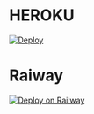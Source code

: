 # HEROKU 


[![Deploy](https://www.herokucdn.com/deploy/button.svg)](https://heroku.com/deploy?template=https://github.com/rakeshyt2/VcAssistantBot)

# Raiway

[![Deploy on Railway](https://railway.app/button.svg)](https://railway.app/new/template?code=xVWB1g&referralCode=rWoMwO)
